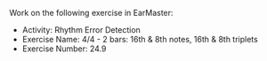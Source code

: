 Work on the following exercise in EarMaster:
- Activity: Rhythm Error Detection
- Exercise Name: 4/4 - 2 bars: 16th & 8th notes, 16th & 8th triplets
- Exercise Number: 24.9

